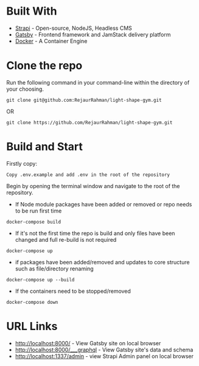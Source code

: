 # Built With
* [Strapi](https://strapi.io/) - Open-source, NodeJS, Headless CMS
* [Gatsby](https://gatsby.com/) - Frontend framework and JamStack delivery platform
* [Docker](https://docker.com) - A Container Engine

# Clone the repo
Run the following command in your command-line within the directory of your choosing.
```
git clone git@github.com:RejaurRahman/light-shape-gym.git
```

OR

```
git clone https://github.com/RejaurRahman/light-shape-gym.git
```

# Build and Start

Firstly copy:
```
Copy .env.example and add .env in the root of the repository
```

Begin by opening the terminal window and navigate to the root of the repository.

* If Node module packages have been added or removed or repo needs to be run first time
```
docker-compose build
```

* If it's not the first time the repo is build and only files have been changed and full re-build is not required
```
docker-compose up
```

* if packages have been added/removed and updates to core structure such as file/directory renaming
```
docker-compose up --build
```

* If the containers need to be stopped/removed
```
docker-compose down
```

# URL Links
* [http://localhost:8000/](http://localhost:8000/) - View Gatsby site on local browser
* [http://localhost:8000/___graphql](http://localhost:8000/___graphql) - View Gatsby site's data and schema
* [http://localhost:1337/admin](http://localhost:1337/admin) - view Strapi Admin panel on local browser

